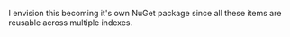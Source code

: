 ﻿I envision this becoming it's own NuGet package since all these items are reusable across multiple indexes.